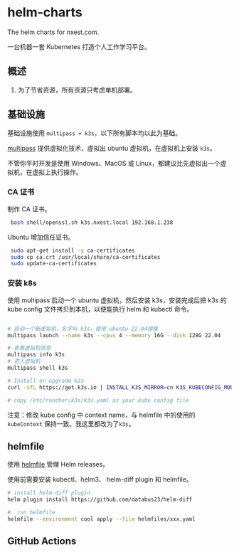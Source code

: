 # helm-charts

The helm charts for nxest.com.

一台机器一套 Kubernetes 打造个人工作学习平台。

## 概述

1. 为了节省资源，所有资源只考虑单机部署。

## 基础设施

基础设施使用 `multipass + k3s`，以下所有脚本均以此为基础。

[multipass][] 提供虚拟化技术，虚拟出 ubuntu 虚拟机，在虚拟机上安装 `k3s`。

不管你平时开发是使用 Windows、MacOS 或 Linux，都建议比先虚拟出一个虚拟机，在虚拟上执行操作。

### CA 证书

制作 CA 证书。

```bash
 bash shell/openssl.sh k3s.nxest.local 192.168.1.238
```

Ubuntu 增加信任证书。

```bash
 sudo apt-get install -y ca-certificates
 sudo cp ca.crt /usr/local/share/ca-certificates
 sudo update-ca-certificates
```

### 安装 k8s

使用 multipass 启动一个 ubuntu 虚拟机，然后安装 k3s，安装完成后把 k3s 的 kube config 文件拷贝到本机，以便能执行 helm 和 kubectl 命令。

```bash

# 启动一个新虚拟机，名字叫 k3s，使用 ubuntu 22.04镜像
multipass launch --name k3s --cpus 4 --memory 16G --disk 128G 22.04

# 查看虚拟机信息
multipass info k3s
# 进入虚拟机
multipass shell k3s

# Install or upgrade k3s
curl -sfL https://get.k3s.io | INSTALL_K3S_MIRROR=cn K3S_KUBECONFIG_MODE=644 INSTALL_K3S_CHANNEL=latest sh -

# copy /etc/rancher/k3s/k3s.yaml as your kube config file

```

注意：修改 kube config 中 context name，与 helmfile 中的使用的 `kubeContext` 保持一致。我这里都改为了`k3s`。

## helmfile

使用 [helmfile](https://helmfile.readthedocs.io) 管理 Helm releases。

使用前需要安装 kubectl、helm3、 helm-diff plugin 和 helmfile。

```bash
# install helm-diff plugin
helm plugin install https://github.com/databus23/helm-diff

#  run helmfile
helmfile --environment cool apply --file helmfiles/xxx.yaml

```

## GitHub Actions

[multipass]: https://multipass.run/
